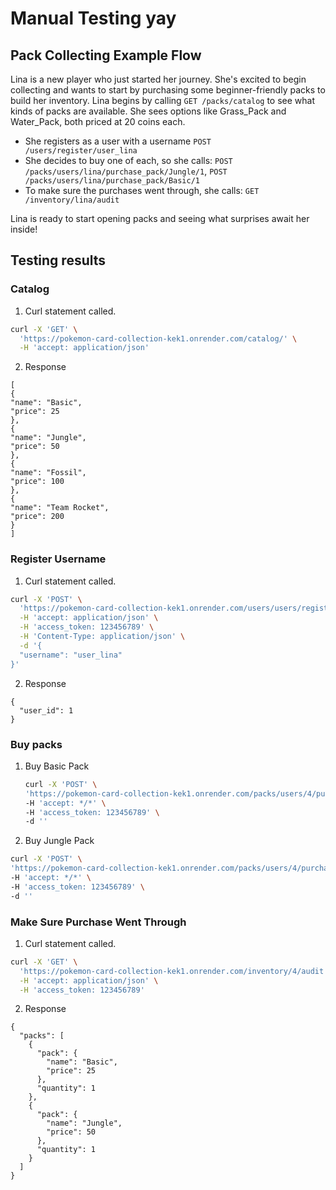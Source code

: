 # Manual Testing yay

## Pack Collecting Example Flow

Lina is a new player who just started her journey. She's excited to begin collecting and wants to start by purchasing some beginner-friendly packs to build her inventory.
Lina begins by calling `GET /packs/catalog` to see what kinds of packs are available. She sees options like Grass_Pack and Water_Pack, both priced at 20 coins each.

- She registers as a user with a username `POST /users/register/user_lina`
- She decides to buy one of each, so she calls: `POST /packs/users/lina/purchase_pack/Jungle/1`, `POST /packs/users/lina/purchase_pack/Basic/1`
- To make sure the purchases went through, she calls: `GET /inventory/lina/audit`

Lina is ready to start opening packs and seeing what surprises await her inside!

## Testing results

### Catalog

1. Curl statement called.

```bash
curl -X 'GET' \
  'https://pokemon-card-collection-kek1.onrender.com/catalog/' \
  -H 'accept: application/json'
```

2. Response

```
[
{
"name": "Basic",
"price": 25
},
{
"name": "Jungle",
"price": 50
},
{
"name": "Fossil",
"price": 100
},
{
"name": "Team Rocket",
"price": 200
}
]
```

### Register Username

1. Curl statement called.

```bash
curl -X 'POST' \
  'https://pokemon-card-collection-kek1.onrender.com/users/users/register/{username}' \
  -H 'accept: application/json' \
  -H 'access_token: 123456789' \
  -H 'Content-Type: application/json' \
  -d '{
  "username": "user_lina"
}'
```

2. Response

```
{
  "user_id": 1
}
```

### Buy packs

1. Buy Basic Pack
   
   ```bash
   curl -X 'POST' \
   'https://pokemon-card-collection-kek1.onrender.com/packs/users/4/purchase_packs/Basic/1' \
   -H 'accept: */*' \
   -H 'access_token: 123456789' \
   -d ''
   ```
2. Buy Jungle Pack
  ```bash
  curl -X 'POST' \
'https://pokemon-card-collection-kek1.onrender.com/packs/users/4/purchase_packs/Jungle/1' \
-H 'accept: */*' \
-H 'access_token: 123456789' \
-d ''
````

### Make Sure Purchase Went Through

1. Curl statement called.

```bash
curl -X 'GET' \
  'https://pokemon-card-collection-kek1.onrender.com/inventory/4/audit' \
  -H 'accept: application/json' \
  -H 'access_token: 123456789'
```

2. Response

```
{
  "packs": [
    {
      "pack": {
        "name": "Basic",
        "price": 25
      },
      "quantity": 1
    },
    {
      "pack": {
        "name": "Jungle",
        "price": 50
      },
      "quantity": 1
    }
  ]
}
```
